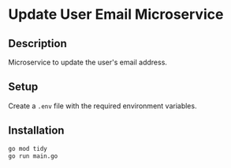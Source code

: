 # Update User Email Microservice

## Description
Microservice to update the user's email address.

## Setup
Create a `.env` file with the required environment variables.

## Installation
```bash
go mod tidy
go run main.go
